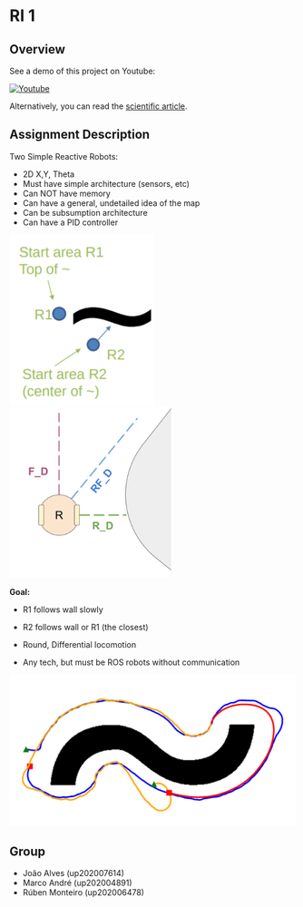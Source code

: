 # RI 1

## Overview

See a demo of this project on Youtube:

[![Youtube](https://img.shields.io/badge/YouTube-FF0000?style=for-the-badge&logo=youtube&logoColor=white)](https://youtu.be/lbnGi4QBRkk)

Alternatively, you can read the [scientific article](docs/article.pdf).

## Assignment Description

Two Simple Reactive Robots:

- 2D X,Y, Theta
- Must have simple architecture (sensors, etc)
- Can NOT have memory
- Can have a general, undetailed idea of the map
- Can be subsumption architecture
- Can have a PID controller 

<p>
    <img src="docs/env.png" alt="Map" width="255"/>
    <img src="docs/rays_draw.png" alt="Robot Rays" width="285"/>
</p>

**Goal:** 

- R1 follows wall slowly
- R2 follows wall or R1 (the closest)

- Round, Differential locomotion
- Any tech, but must be ROS robots without communication

<img src="docs/pd_path.png" alt="Path" width="600"/>

## Group

- João Alves (up202007614)
- Marco André (up202004891)
- Rúben Monteiro (up202006478)
